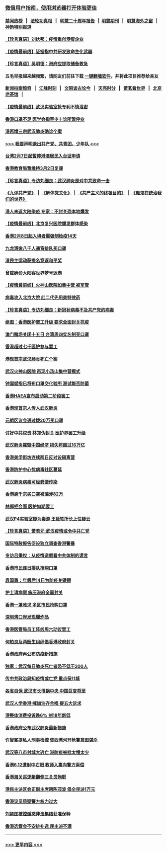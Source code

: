 ### [微信用户指南，使用浏览器打开体验更佳](https://github.com/gfw-breaker/banned-news1/blob/master/indexes/wechat-guide.md?t=0)
#### [禁闻热榜](热点新闻.md?t=0)  &nbsp;&nbsp;|&nbsp;&nbsp; [法轮功真相](https://github.com/gfw-breaker/truth/blob/master/README.md?t=0) &nbsp;&nbsp;|&nbsp;&nbsp; [明慧二十周年报告](https://github.com/gfw-breaker/mh-reports/blob/master/README.md?t=0) &nbsp;&nbsp;|&nbsp;&nbsp;[明慧期刊](https://github.com/gfw-breaker/mh-qikan) &nbsp;&nbsp;|&nbsp;&nbsp; [明慧海外之窗](https://github.com/gfw-breaker/mh-news/blob/master/README.md?t=0) &nbsp;&nbsp;|&nbsp;&nbsp; [神韵特别报道](https://github.com/gfw-breaker/mh-news/blob/master/shenyun.md?t=0)
#### [【珍言真语】刘达邦：疫情重创港资企业](../pages/nsc415/n11854274.md?t=02091833) 
#### [【疫情最前线】证据指中共研发致命生化武器](../pages/nsc415/n11853087.md?t=02091833) 
#### [【珍言真语】吴明德：港府应提取储备救急](../pages/nsc415/n11852734.md?t=02091833) 
#### 五毛举报越来越频繁，请网友们前往下载 [一键翻墙软件](https://github.com/gfw-breaker/ssr-accounts)，并将此项目推荐给亲友
#### [新闻拍案惊奇](https://github.com/gfw-breaker/banned-news1/blob/master/pages/link4.md) &nbsp;&nbsp;|&nbsp;&nbsp; [江峰时刻](https://github.com/gfw-breaker/banned-news1/blob/master/pages/link4.md) &nbsp;&nbsp;|&nbsp;&nbsp; [文昭谈古论今](https://github.com/gfw-breaker/banned-news1/blob/master/pages/link4.md) &nbsp;&nbsp;|&nbsp;&nbsp; [天亮时分](https://github.com/gfw-breaker/banned-news1/blob/master/pages/link4.md) &nbsp;&nbsp;|&nbsp;&nbsp; [萧茗看世界](https://github.com/gfw-breaker/banned-news1/blob/master/pages/link4.md) &nbsp;&nbsp;|&nbsp;&nbsp; [北京老茶馆](https://github.com/gfw-breaker/banned-news1/blob/master/pages/link4.md) &nbsp;&nbsp;|&nbsp;&nbsp; 
#### [【疫情最前线】武汉实验室抢专利不慎泄密](../pages/nsc415/n11850310.md?t=02091833) 
#### [香港口罩不足 医学会指至少十诊所暂停业](../pages/nsc415/n11850301.md?t=02091833) 
#### [港再增三宗武汉肺炎确诊个案](../pages/nsc415/n11850328.md?t=02091833) 
#### [>>> 我要声明退出共产党、共青团、少年队 <<<](https://github.com/begood0513/goodnews/blob/master/quit/letter.md) 
#### [台湾2月7日起暂停港澳居民入台证申请](../pages/nsc415/n11850304.md?t=02091833) 
#### [香港教育局暂维持3月2日复课](../pages/nsc415/n11850260.md?t=02091833) 
#### [【珍言真语】专访刘细良：武汉肺炎是对中共致命一击](../pages/nsc415/n11849934.md?t=02091833) 
#### [《九评共产党》](https://github.com/begood0513/9ping.md/blob/master/README.md) &nbsp;|&nbsp; [《解体党文化》](../../../../jtdwh.md/blob/master/README.md)  &nbsp;|&nbsp; [《共产主义的终极目的》](../../../../gczydzjmd.md/blob/master/README.md) &nbsp;|&nbsp; [《魔鬼在统治我们的世界》](../../../../mgztzwmdsj.md/blob/master/README.md) 
#### [港人未返大陆染疫 专家：不封关恐本地爆发](../pages/nsc415/n11848021.md?t=02091833) 
#### [【疫情最前线】北京复兴医院爆发群体感染](../pages/nsc415/n11847626.md?t=02091833) 
#### [香港2月8日起入境者需强制检疫14天](../pages/nsc415/n11847658.md?t=02091833) 
#### [九龙湾逾八千人通宵排队买口罩](../pages/nsc415/n11847647.md?t=02091833) 
#### [港民主运动获提名竞逐和平奖](../pages/nsc415/n11847633.md?t=02091833) 
#### [曾载确诊大陆客世界梦号返港](../pages/nsc415/n11847608.md?t=02091833) 
#### [【疫情最前线】火神山医院如集中营 被军管](../pages/nsc415/n11847524.md?t=02091833) 
#### [病毒攻入北京大院 红二代先用美特效药](../pages/nsc415/n11847427.md?t=02091833) 
#### [【珍言真语】专访刘细良：新冠状病毒不及共产党的病毒](../pages/nsc415/n11847164.md?t=02091833) 
#### [组图：香港医护罢工升级 要求全面封关抗疫](../pages/nsc415/n11844107.md?t=02091833) 
#### [澳门赌场关闭十五日 台湾周四实名制买口罩](../pages/nsc415/n11845083.md?t=02091833) 
#### [香港超过七千医护参与罢工](../pages/nsc415/n11845051.md?t=02091833) 
#### [港现首宗武汉肺炎死亡个案](../pages/nsc415/n11844998.md?t=02091833) 
#### [武汉火神山医院 再现小汤山集中营模式](../pages/nsc415/n11844763.md?t=02091833) 
#### [钟国斌指已将布口罩交化验所 测试能否防菌](../pages/nsc415/n11842783.md?t=02091833) 
#### [香港HAEA宣布启动第二阶段罢工](../pages/nsc415/n11842723.md?t=02091833) 
#### [香港现首宗人传人武汉肺炎](../pages/nsc415/n11842766.md?t=02091833) 
#### [元朗区议会通过拨20万买口罩](../pages/nsc415/n11842754.md?t=02091833) 
#### [讨好中共权贵 林郑伪封关 医护界罢工升级](../pages/nsc415/n11842359.md?t=02091833) 
#### [武汉肺炎摧毁中国经济 损失将超过16万亿](../pages/nsc415/n11839723.md?t=02091833) 
#### [香港美孚街坊连续两日反对设隔离营](../pages/nsc415/n11839962.md?t=02091833) 
#### [香港防护中心忧病毒社区蔓延](../pages/nsc415/n11839933.md?t=02091833) 
#### [武汉肺炎病毒可经粪便传染](../pages/nsc415/n11839939.md?t=02091833) 
#### [香港逾千宗买口罩被骗涉82万](../pages/nsc415/n11839914.md?t=02091833) 
#### [林郑拒会面 医护如期罢工](../pages/nsc415/n11839892.md?t=02091833) 
#### [武汉P4实验室疑为毒源 王延轶所长上位疑云](../pages/nsc415/n11835543.md?t=02091833) 
#### [【珍言真语】萧若元:武汉疫情或令中共亡党](../pages/nsc415/n11829394.md?t=02091833) 
#### [国际特赦报告促设独立调查香港警暴](../pages/nsc415/n11833845.md?t=02091833) 
#### [专访吕秉权：从疫情造假看中共体制的谎言](../pages/nsc415/n11833813.md?t=02091833) 
#### [香港市民连日排队抢购口罩](../pages/nsc415/n11833794.md?t=02091833) 
#### [袁国勇：年假后14日为防疫关键期](../pages/nsc415/n11831088.md?t=02091833) 
#### [护士请病假 施压港府全面封关](../pages/nsc415/n11831030.md?t=02091833) 
#### [香港一罩难求 多区市民抢购口罩](../pages/nsc415/n11831002.md?t=02091833) 
#### [深圳湾口岸发现爆炸品](../pages/nsc415/n11828802.md?t=02091833) 
#### [香港医管局员工阵线周六动议罢工](../pages/nsc415/n11828762.md?t=02091833) 
#### [何柏良及两医生组织倡香港政府封关](../pages/nsc415/n11828749.md?t=02091833) 
#### [香港政府再公布防疫新措施](../pages/nsc415/n11828716.md?t=02091833) 
#### [独家：武汉每日肺炎死亡者恐不低于200人](../pages/nsc415/n11828240.md?t=02091833) 
#### [传中共政治局知疫情或亡党 重点保11城](../pages/nsc415/n11828145.md?t=02091833) 
#### [各省自保 武汉市长甩锅中央 中国巨变将至](../pages/nsc415/n11828021.md?t=02091833) 
#### [武汉人学香港 喊加油齐合唱 提五大诉求](../pages/nsc415/n11827046.md?t=02091833) 
#### [港整体消费投诉跌6% 创18年新低](../pages/nsc415/n11817280.md?t=02091833) 
#### [香港政府公布武汉肺炎最新措施](../pages/nsc415/n11817152.md?t=02091833) 
#### [许智峯提私人刑事检控 告西湾河开枪警意图谋杀](../pages/nsc415/n11817132.md?t=02091833) 
#### [武汉等八市封城大逃亡 港防疫被批太慢太少](../pages/nsc415/n11817058.md?t=02091833) 
#### [香港6.12遭射中右眼 教师入禀向警方索偿](../pages/nsc415/n11814678.md?t=02091833) 
#### [香港海关巡逻艇翻侧三关员殉职](../pages/nsc415/n11814604.md?t=02091833) 
#### [港民主派区会正副主席晤陈茂波 倡全民派1万元](../pages/nsc415/n11814582.md?t=02091833) 
#### [香港议员质疑警方权力过大](../pages/nsc415/n11814560.md?t=02091833) 
#### [刘颕匡被控煽惑非法集结获准保释](../pages/nsc415/n11811727.md?t=02091833) 
#### [香港选管会不安排补选 民主派不满](../pages/nsc415/n11811691.md?t=02091833) 

----
#### [ >>> 更早内容 <<< ](../indexes/nsc415-earlier.md)

